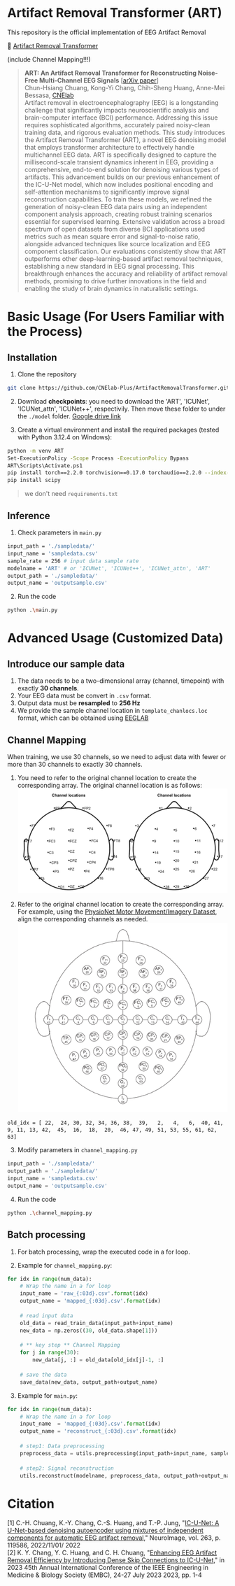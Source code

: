 # Artifact Removal Transformer (ART)
This repository is the official implementation of EEG Artifact Removal

🤗 [Artifact Removal Transformer](https://huggingface.co/spaces/CNElab/ArtifactRemovalTransformer)

(include Channel Mapping!!!)

> **ART: An Artifact Removal Transformer for Reconstructing Noise-Free Multi-Channel EEG Signals** [[arXiv paper](#)]<br>
> Chun-Hsiang Chuang, Kong-Yi Chang, Chih-Sheng Huang, Anne-Mei Bessasa, 
> [CNElab](https://sites.google.com/view/chchuang/)<br>
> Artifact removal in electroencephalography (EEG) is a longstanding challenge that significantly impacts neuroscientific analysis and brain-computer interface (BCI) performance. Addressing this issue requires sophisticated algorithms, accurately paired noisy-clean training data, and rigorous evaluation methods. This study introduces the Artifact Removal Transformer (ART), a novel EEG denoising model that employs transformer architecture to effectively handle multichannel EEG data. ART is specifically designed to capture the millisecond-scale transient dynamics inherent in EEG, providing a comprehensive, end-to-end solution for denoising various types of artifacts. This advancement builds on our previous enhancement of the IC-U-Net model, which now includes positional encoding and self-attention mechanisms to significantly improve signal reconstruction capabilities. To train these models, we refined the generation of noisy-clean EEG data pairs using an independent component analysis approach, creating robust training scenarios essential for supervised learning. Extensive validation across a broad spectrum of open datasets from diverse BCI applications used metrics such as mean square error and signal-to-noise ratio, alongside advanced techniques like source localization and EEG component classification. Our evaluations consistently show that ART outperforms other deep-learning-based artifact removal techniques, establishing a new standard in EEG signal processing. This breakthrough enhances the accuracy and reliability of artifact removal methods, promising to drive further innovations in the field and enabling the study of brain dynamics in naturalistic settings.

# Basic Usage (For Users Familiar with the Process)

## Installation
1. Clone the repository

```sh
git clone https://github.com/CNElab-Plus/ArtifactRemovalTransformer.git
```

2. Download **checkpoints**: you need to download the 'ART', 'ICUNet', 'ICUNet_attn', 'ICUNet++', respectivily. Then move these folder to under the `./model` folder.
[Google drive link](https://drive.google.com/drive/folders/1ahbqcyBs6pwfWHaIf_N978DZD-JmGQJg?usp=sharing)

3. Create a virtual environment and install the required packages (tested with Python 3.12.4 on Windows):

```sh
python -m venv ART
Set-ExecutionPolicy -Scope Process -ExecutionPolicy Bypass
ART\Scripts\Activate.ps1
pip install torch==2.2.0 torchvision==0.17.0 torchaudio==2.2.0 --index-url https://download.pytorch.org/whl/cpu
pip install scipy
```
> we don't need `requirements.txt`

## Inference
1. Check parameters in `main.py`
```sh
input_path = './sampledata/'
input_name = 'sampledata.csv'
sample_rate = 256 # input data sample rate
modelname = 'ART' # or 'ICUNet', 'ICUNet++', 'ICUNet_attn', 'ART'
output_path = './sampledata/'
output_name = 'outputsample.csv'
```
2. Run the code
```sh
python .\main.py
```

# Advanced Usage (Customized Data)

## Introduce our sample data
1. The data needs to be a two-dimensional array (channel, timepoint) with exactly **30 channels**.
2. Your EEG data must be convert in `.csv` format.
3. Output data must be **resampled** to **256 Hz**
4. We provide the sample channel location in `template_chanlocs.loc` format, which can be obtained using [EEGLAB](https://sccn.ucsd.edu/eeglab/download.php)

## Channel Mapping
When training, we use 30 channels, so we need to adjust data with fewer or more than 30 channels to exactly 30 channels.

1. You need to refer to the original channel location to create the corresponding array. The original channel location is as follows:
![plot](./30_channel_example.png)

2. Refer to the original channel location to create the corresponding array. For example, using the [PhysioNet Motor Movement/Imagery Dataset](https://www.physionet.org/content/eegmmidb/1.0.0/), align the corresponding channels as needed. 
![plot](./64_channel_sharbrough.png)

```
old_idx = [ 22,  24, 30, 32, 34, 36, 38,  39,   2,   4,   6,  40, 41,  9, 11, 13, 42,  45,  16,  18,  20,  46, 47, 49, 51, 53, 55, 61, 62, 63]
```
3. Modify parameters in `channel_mapping.py`
```python
input_path = './sampledata/'
output_path = './sampledata/'
input_name = 'sampledata.csv'
output_name = 'outputsample.csv'
```

4. Run the code
```sh
python .\channel_mapping.py
```

## Batch processing
1. For batch processing, wrap the executed code in a for loop.

2. Example for `channel_mapping.py`:
```python
for idx in range(num_data):
    # Wrap the name in a for loop
    input_name = 'raw_{:03d}.csv'.format(idx)
    output_name = 'mapped_{:03d}.csv'.format(idx)

    # read input data
    old_data = read_train_data(input_path+input_name)
    new_data = np.zeros((30, old_data.shape[1]))

	# ** key step ** Channel Mapping
    for j in range(30):
        new_data[j, :] = old_data[old_idx[j]-1, :]
    
	# save the data
    save_data(new_data, output_path+output_name)
```

3. Example for `main.py`:
```python
for idx in range(num_data):
    # Wrap the name in a for loop
    input_name  = 'mapped_{:03d}.csv'.format(idx)
    output_name = 'reconstruct_{:03d}.csv'.format(idx)

    # step1: Data preprocessing
    preprocess_data = utils.preprocessing(input_path+input_name, sample_rate)

    # step2: Signal reconstruction
    utils.reconstruct(modelname, preprocess_data, output_path+output_name)
```

# Citation
[1] C.-H. Chuang, K.-Y. Chang, C.-S. Huang, and T.-P. Jung, "[IC-U-Net: A U-Net-based denoising autoencoder using mixtures of independent components for automatic EEG artifact removal](https://www.sciencedirect.com/science/article/pii/S1053811922007017)," NeuroImage, vol. 263, p. 119586, 2022/11/01/ 2022 <br>
[2]  K. Y. Chang, Y. C. Huang, and C. H. Chuang, "[Enhancing EEG Artifact Removal Efficiency by Introducing Dense Skip Connections to IC-U-Net](https://ieeexplore.ieee.org/document/10340520)," in 2023 45th Annual International Conference of the IEEE Engineering in Medicine & Biology Society (EMBC), 24-27 July 2023 2023, pp. 1-4
